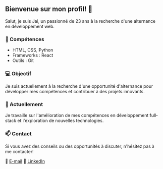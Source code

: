## Bienvenue sur mon profil! 👋

Salut, je suis Jai, un passionné de 23 ans à la recherche d'une alternance en développement web.

### 🚀 Compétences
- HTML, CSS, Python
- Frameworks : React
- Outils : Git

### 💻 Objectif
Je suis actuellement à la recherche d'une opportunité d'alternance pour développer mes compétences et contribuer à des projets innovants.

### 🌱 Actuellement
Je travaille sur l'amélioration de mes compétences en développement full-stack et l'exploration de nouvelles technologies.

### 📫 Contact
Si vous avez des conseils ou des opportunités à discuter, n'hésitez pas à me contacter!

📧 [E-mail](imran.abdou-souleiman-mohamed@laplateforme.io)
💼 [LinkedIn]([https://www.linkedin.com/in/votre-profil-linkedin/](https://www.linkedin.com/in/imran-abdou-souleiman-mohamed-536300226/)https://www.linkedin.com/in/imran-abdou-souleiman-mohamed-536300226/)
